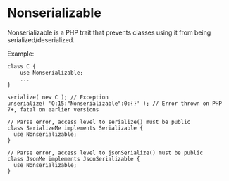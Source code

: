 # Nonserializable

Nonserializable is a PHP trait that prevents classes using it from being serialized/deserialized.

Example:
```
class C {
    use Nonserializable;
    ...
}

serialize( new C ); // Exception
unserialize( 'O:15:"Nonserializable":0:{}' ); // Error thrown on PHP 7+, fatal on earlier versions

// Parse error, access level to serialize() must be public
class SerializeMe implements Serializable {
  use Nonserializable;
}

// Parse error, access level to jsonSerialize() must be public
class JsonMe implements JsonSerializable {
  use Nonserializable;
}
```

